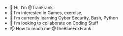 - 👋 Hi, I’m @TranFrank
- 👀 I’m interested in Games, exercise,
- 🌱 I’m currently learning Cyber Security, Bash, Python
- 💞️ I’m looking to collaborate on Coding Stuff
- 📫 How to reach me @TheBlueFoxFrank

<!---
TranFrank/TranFrank is a ✨ special ✨ repository because its `README.md` (this file) appears on your GitHub profile.
You can click the Preview link to take a look at your changes.
--->
